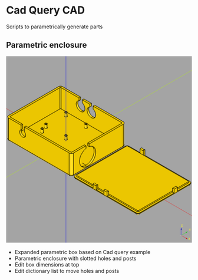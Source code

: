 # Cad Query CAD
Scripts to parametrically generate parts
## Parametric enclosure
![enclosure-cq](enclosure-cq.png)

* Expanded parametric box based on Cad query example
* Parametric enclosure with slotted holes and posts
* Edit box dimensions at top
* Edit dictionary list to move holes and posts


